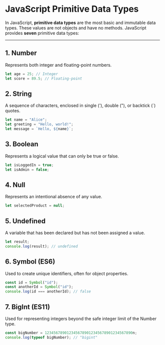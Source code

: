 # JavaScript Primitive Data Types

In JavaScript, **primitive data types** are the most basic and immutable data types. These values are not objects and have no methods. JavaScript provides **seven** primitive data types:

---

## 1. Number

Represents both integer and floating-point numbers.

```js
let age = 25; // Integer
let score = 89.5; // Floating-point
```

## 2. String

A sequence of characters, enclosed in single ('), double ("), or backtick (`) quotes.

```js
let name = "Alice";
let greeting = "Hello, world!";
let message = `Hello, ${name}`;
```

## 3. Boolean

Represents a logical value that can only be true or false.

```js
let isLoggedIn = true;
let isAdmin = false;
```

## 4. Null

Represents an intentional absence of any value.

```js
let selectedProduct = null;
```

## 5. Undefined

A variable that has been declared but has not been assigned a value.

```js
let result;
console.log(result); // undefined
```

## 6. Symbol (ES6)

Used to create unique identifiers, often for object properties.

```js
const id = Symbol("id");
const anotherId = Symbol("id");
console.log(id === anotherId); // false
```

## 7. BigInt (ES11)

Used for representing integers beyond the safe integer limit of the Number type.

```js
const bigNumber = 1234567890123456789012345678901234567890n;
console.log(typeof bigNumber); // "bigint"
```
